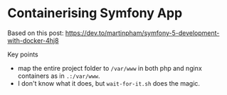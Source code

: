 # Containerising Symfony App

Based on this post: https://dev.to/martinpham/symfony-5-development-with-docker-4hj8

Key points

- map the entire project folder to `/var/www` in both php and nginx containers as in  `.:/var/www`.
- I don't know what it does, but `wait-for-it.sh` does the magic.
